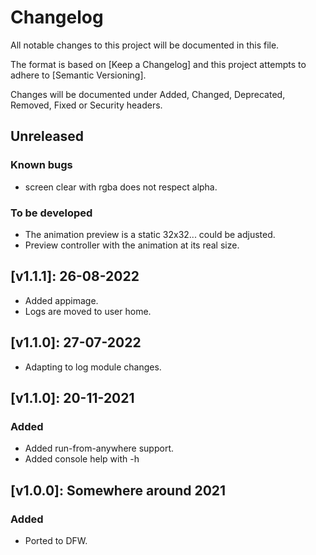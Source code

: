 # Changelog

All notable changes to this project will be documented in this file.

The format is based on [Keep a Changelog] and this project attempts to adhere to [Semantic Versioning].

Changes will be documented under Added, Changed, Deprecated, Removed, Fixed or Security headers.

## Unreleased
### Known bugs
- screen clear with rgba does not respect alpha.

### To be developed
- The animation preview is a static 32x32... could be adjusted.
- Preview controller with the animation at its real size.

## [v1.1.1]: 26-08-2022
- Added appimage.
- Logs are moved to user home.

## [v1.1.0]: 27-07-2022
- Adapting to log module changes.

## [v1.1.0]: 20-11-2021
### Added
- Added run-from-anywhere support.
- Added console help with -h

## [v1.0.0]: Somewhere around 2021
### Added
- Ported to DFW.

